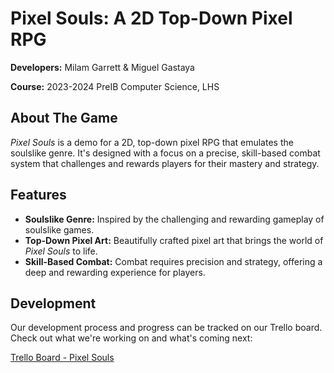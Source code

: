 # Pixel Souls: A 2D Top-Down Pixel RPG

**Developers:** Milam Garrett & Miguel Gastaya

**Course:** 2023-2024 PreIB Computer Science, LHS

## About The Game

*Pixel Souls* is a demo for a 2D, top-down pixel RPG that emulates the soulslike genre. It's designed with a focus on a precise, skill-based combat system that challenges and rewards players for their mastery and strategy.

## Features

- **Soulslike Genre:** Inspired by the challenging and rewarding gameplay of soulslike games.
- **Top-Down Pixel Art:** Beautifully crafted pixel art that brings the world of *Pixel Souls* to life.
- **Skill-Based Combat:** Combat requires precision and strategy, offering a deep and rewarding experience for players.

## Development

Our development process and progress can be tracked on our Trello board. Check out what we're working on and what's coming next:

[Trello Board - Pixel Souls](https://trello.com/b/nfExPwno/pixel-souls)